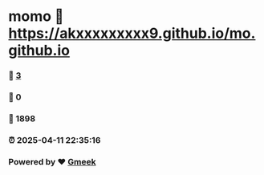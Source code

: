 # momo :link: https://akxxxxxxxxx9.github.io/mo.github.io 
### :page_facing_up: [3](https://akxxxxxxxxx9.github.io/mo.github.io/tag.html) 
### :speech_balloon: 0 
### :hibiscus: 1898 
### :alarm_clock: 2025-04-11 22:35:16 
### Powered by :heart: [Gmeek](https://github.com/Meekdai/Gmeek)
